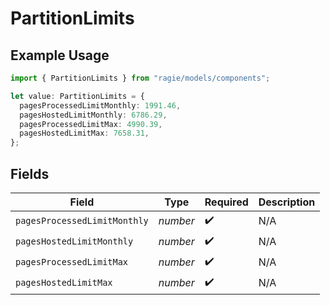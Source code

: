 # PartitionLimits

## Example Usage

```typescript
import { PartitionLimits } from "ragie/models/components";

let value: PartitionLimits = {
  pagesProcessedLimitMonthly: 1991.46,
  pagesHostedLimitMonthly: 6786.29,
  pagesProcessedLimitMax: 4990.39,
  pagesHostedLimitMax: 7658.31,
};
```

## Fields

| Field                        | Type                         | Required                     | Description                  |
| ---------------------------- | ---------------------------- | ---------------------------- | ---------------------------- |
| `pagesProcessedLimitMonthly` | *number*                     | :heavy_check_mark:           | N/A                          |
| `pagesHostedLimitMonthly`    | *number*                     | :heavy_check_mark:           | N/A                          |
| `pagesProcessedLimitMax`     | *number*                     | :heavy_check_mark:           | N/A                          |
| `pagesHostedLimitMax`        | *number*                     | :heavy_check_mark:           | N/A                          |